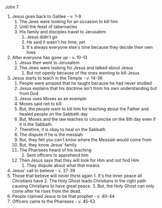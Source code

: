 John 7

1. Jesus goes back to Galilee - v. 1-9
	1. The Jews were looking for an occasion to kill him
	2. Until the feast of tabernacles
	3. His family and disciples travel to Jerusalem
		1. Jesus didn't go
		2. He said it wasn't his time, yet
		3. It's always everyone else's time because they decide their own lives
2. After everyone has gone up - v. 10-13
	1. Jesus then went to Jerusalem
	2. The Jews were looking for Jesus and talked about Jesus
		1. But not openly because of the ones wanting to kill Jesus
3. Jesus starts to teach in the Temple - v. 14-36
	1. People were amazed that he taught because he had never studied
	2. Jesus explains that his doctrine isn't from his own understanding but from God
    1. Jesus uses Moses as an example
      1. Moses said not to kill
      2. But, the people want to kill him for teaching about the Father and healed people on the Sabbath day 
      3. But, Moses and the law teaches to circumcise on the 8th day even if it is the Sabbath.
      4. Therefore, it is okay to heal on the Sabbath.
    2. The dispute if he is the messiah
      1. But, they felt you can't know where the Messiah would come from
      2. But, they know Jesus' family
	3. The Pharisees heard of his teaching
		1. Sent officers to apprehend him
	4. Then Jesus says that they will look for Him and not find Him
		1. They dispute about what that means
4. Jesus' call to believe - v. 37-39
  1. Those that believe will never thirst again
    1. It's the inner peace all Christians have
    2. The Holy Ghost leads Christians in the right path causing Christians to have great peace.
    3. But, the Holy Ghost can only come after he rises from the dead.
5. People claimed Jesus to be that prophet - v. 40-44
6. Officers came to the Pharisees - v. 45-53
